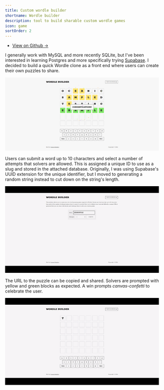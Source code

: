 ```yaml
---
title: Custom wordle builder
shortname: Wordle builder
description: tool to build sharable custom wordle games
icon: game
sortOrder: 2
---
```


- [View on Github &rarr;](https://github.com/joannahosking/wordle-builder)

I generally work with MySQL and more recently SQLite, but I've been interested in learning Postgres and more specifically trying [Supabase](https://supabase.com/). I decided to build a quick Wordle clone as a front end where users can create their own puzzles to share.

![Screenshot](../../assets/projectImages/wordle-builder.png)

Users can submit a word up to 10 characters and select a number of attempts that solvers are allowed. This is assigned a unique ID to use as a slug and stored in the attached database. Originally, I was using Supabase's UUID extension for the unique identifier, but I moved to generating a random string instead to cut down on the string's length.

![Puzzle creation](../../assets/projectImages/wordle-create.gif)

The URL to the puzzle can be copied and shared. Solvers are prompted with yellow and green blocks as expected. A win prompts _canvas-confetti_ to celebrate the user.

![Puzzle example](../../assets/projectImages/wordle-puzzle.gif)